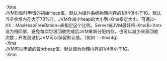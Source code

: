 
-Xms </br>
JVM启动时申请的初始Heap值，默认为操作系统物理内存的1/64但小于1G。默认当空余堆内存大于70%时，JVM会减小heap的大小到-Xms指定大小，可通过-XX：MaxHeapFreeRation=来指定这个比例，Server端JVM最好将-Xms和-Xmx设为相同值，避免每次垃圾回收完成后JVM重新分配内存，也可以减少来家回收次数；开发测试机JVM可以保留默认值。（例如：-Xms4g）</br>
-Xms </br>
JVM可以申请的最大heap值，默认值为物理内存的1/4但小于1G。</br>
-Xmn </br>
